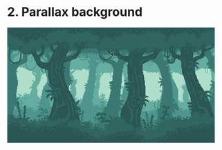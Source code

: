 # 2. Parallax background

<img src="https://github.com/antonKalinin/jungle/blob/2-parallax-background/assets/parallax_background.gif?raw=true" width="480" />
